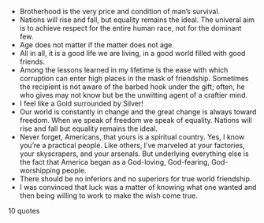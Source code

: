  - Brotherhood is the very price and condition of man’s survival.
 - Nations will rise and fall, but equality remains the ideal. The univeral aim is to achieve respect for the entire human race, not for the dominant few.
 - Age does not matter if the matter does not age.
 - All in all, it is a good life we are living, in a good world filled with good friends.
 - Among the lessons learned in my lifetime is the ease with which corruption can enter high places in the mask of friendship. Sometimes the recipient is not aware of the barbed hook under the gift; often, he who gives may not know but be the unwitting agent of a craftier mind.
 - I feel like a Gold surrounded by Silver!
 - Our world is constantly in change and the great change is always toward freedom. When we speak of freedom we speak of equality. Nations will rise and fall but equality remains the ideal.
 - Never forget, Americans, that yours is a spiritual country. Yes, I know you’re a practical people. Like others, I’ve marveled at your factories, your skyscrapers, and your arsenals. But underlying everything else is the fact that America began as a God-loving, God-fearing, God-worshipping people.
 - There should be no inferiors and no superiors for true world friendship.
 - I was convinced that luck was a matter of knowing what one wanted and then being willing to work to make the wish come true.

10 quotes